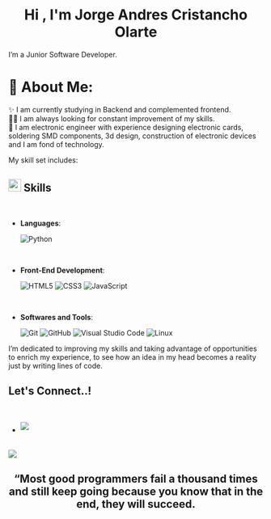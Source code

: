 <h1 align="center"><b>Hi , I'm Jorge Andres Cristancho Olarte </b></h1>


I’m a Junior Software Developer. <br>

# 💫 About Me:
✨ I am currently studying in Backend and complemented frontend.
<br>🧑‍💻 I am always looking for constant improvement of my skills.
<br>🤝 I am electronic engineer with experience designing electronic cards, soldering SMD components, 3d design, construction of electronic devices and I am fond of technology.

My skill set includes:
## <img src="https://media2.giphy.com/media/QssGEmpkyEOhBCb7e1/giphy.gif?cid=ecf05e47a0n3gi1bfqntqmob8g9aid1oyj2wr3ds3mg700bl&rid=giphy.gif" width ="25"><b> Skills</b>
<br>

<p align="center">

- **Languages**:
        
    ![Python](https://img.shields.io/badge/Python%20-%2314354C.svg?style=for-the-badge&logo=python&logoColor=white)



<br>   
    
- **Front-End Development**:

   ![HTML5](https://img.shields.io/badge/HTML5%20-%23E34F26.svg?style=for-the-badge&logo=html5&logoColor=white)
   ![CSS3](https://img.shields.io/badge/CSS%20-%231572B6.svg?style=for-the-badge&logo=css3&logoColor=white)
   ![JavaScript](https://img.shields.io/badge/JavaScript%20-%23F7DF1E.svg?style=for-the-badge&logo=javascript&logoColor=black)

<br>

- **Softwares and Tools**:

    ![Git](https://img.shields.io/badge/git-%23F05033.svg?style=for-the-badge&logo=git&logoColor=white)
    ![GitHub](https://img.shields.io/badge/github-%23121011.svg?style=for-the-badge&logo=github&logoColor=white)
    ![Visual Studio Code](https://img.shields.io/badge/Visual%20Studio%20Code-0078d7.svg?style=for-the-badge&logo=visual-studio-code&logoColor=white)
    ![Linux](https://img.shields.io/badge/Linux-FCC624?style=for-the-badge&logo=linux&logoColor=black) 



I’m dedicated to improving my skills and taking advantage of opportunities to enrich my experience, to see how an idea in my head becomes a reality just by writing lines of code.


## <b> Let's Connect..!</b>
<br>
<div align='left'>

<ul>


<li>
<a href="jocristanchool@gmail.com" target="_blank">
<img src="https://img.shields.io/badge/gmail:jocristanchool@gmail.com-%23EA4335.svg?style=for-the-badge&logo=gmail&logoColor=white" t=mail style="margin-bottom: 5px;" />
</a>
</li>
	
</ul>
</div>

<br>
<img src="https://user-images.githubusercontent.com/73097560/115834477-dbab4500-a447-11eb-908a-139a6edaec5c.gif">
<div align='center'>



## <b>“Most good programmers fail a thousand times and still keep going because you know that in the end, they will succeed.  </b>




